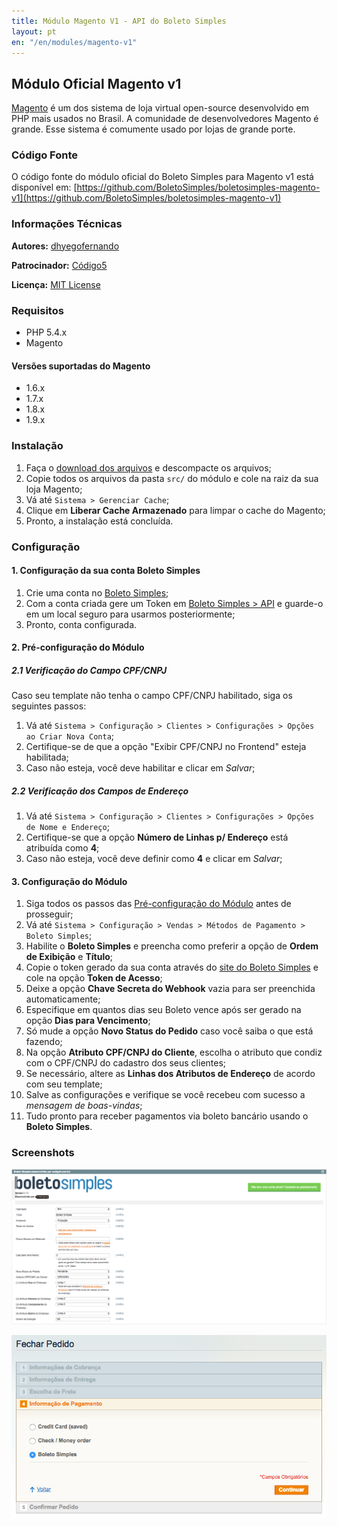 ```yaml
---
title: Módulo Magento V1 - API do Boleto Simples
layout: pt
en: "/en/modules/magento-v1"
---
```


## Módulo Oficial Magento v1

[Magento](https://magento.com/) é um dos sistema de loja virtual open-source desenvolvido em PHP mais usados no Brasil. A comunidade de desenvolvedores Magento é grande. Esse sistema é comumente usado por lojas de grande porte.

### Código Fonte

O código fonte do módulo oficial do Boleto Simples para Magento v1 está disponível em: [https://github.com/BoletoSimples/boletosimples-magento-v1](https://github.com/BoletoSimples/boletosimples-magento-v1)

### Informações Técnicas

**Autores:** [dhyegofernando](https://github.com/dhyegofernando)

**Patrocinador:** [Código5](https://www.codigo5.com.br/)

**Licença:** [MIT License](https://mit-license.org/)

### Requisitos

* PHP 5.4.x
* Magento

#### Versões suportadas do Magento

- 1.6.x
- 1.7.x
- 1.8.x
- 1.9.x

### Instalação

1. Faça o [download dos arquivos](https://github.com/BoletoSimples/boletosimples-magento-v1/archive/master.zip) e descompacte os arquivos;
2. Copie todos os arquivos da pasta `src/` do módulo e cole na raiz da sua loja Magento;
3. Vá até `Sistema > Gerenciar Cache`;
4. Clique em **Liberar Cache Armazenado** para limpar o cache do Magento;
5. Pronto, a instalação está concluída.

### Configuração

#### 1. Configuração da sua conta Boleto Simples
1. Crie uma conta no [Boleto Simples](https://boletosimples.com.br/?ref=nmylb);
2. Com a conta criada gere um Token em [Boleto Simples > API](https://boletosimples.com.br/conta/api/tokens) e guarde-o em um local seguro para usarmos posteriormente;
4. Pronto, conta configurada.

#### 2. Pré-configuração do Módulo

##### 2.1 Verificação do Campo CPF/CNPJ
Caso seu template não tenha o campo CPF/CNPJ habilitado, siga os seguintes passos:
1. Vá até `Sistema > Configuração > Clientes > Configurações > Opções ao Criar Nova Conta`;
2. Certifique-se de que a opção "Exibir CPF/CNPJ no Frontend" esteja habilitada;
3. Caso não esteja, você deve habilitar e clicar em *Salvar*;

##### 2.2 Verificação dos Campos de Endereço
1. Vá até `Sistema > Configuração > Clientes > Configurações > Opções de Nome e Endereço`;
2. Certifique-se que a opção **Número de Linhas p/ Endereço** está atribuída como **4**;
3. Caso não esteja, você deve definir como **4** e clicar em *Salvar*;

#### 3. Configuração do Módulo
1. Siga todos os passos das [Pré-configuração do Módulo](https://github.com/BoletoSimples/boletosimples-magento-v1/blob/master/README.md#2-pré-configuração-do-módulo) antes de prosseguir;
2. Vá até `Sistema > Configuração > Vendas > Métodos de Pagamento > Boleto Simples`;
3. Habilite o **Boleto Simples** e preencha como preferir a opção de **Ordem de Exibição** e **Título**;
4. Copie o token gerado da sua conta através do [site do Boleto Simples](https://boletosimples.com.br/conta/api/tokens) e cole na opção **Token de Acesso**;
5. Deixe a opção **Chave Secreta do Webhook** vazia para ser preenchida automaticamente;
6. Especifique em quantos dias seu Boleto vence após ser gerado na opção **Dias para Vencimento**;
7. Só mude a opção **Novo Status do Pedido** caso você saiba o que está fazendo;
8. Na opção **Atributo CPF/CNPJ do Cliente**, escolha o atributo que condiz com o CPF/CNPJ do cadastro dos seus clientes;
9. Se necessário, altere as **Linhas dos Atributos de Endereço** de acordo com seu template;
10. Salve as configurações e verifique se você recebeu com sucesso a *mensagem de boas-vindas*;
11. Tudo pronto para receber pagamentos via boleto bancário usando o **Boleto Simples**.

### Screenshots

![](/img/modules/magento-v1/screenshot-1.png)

![](/img/modules/magento-v1/screenshot-2.png)
